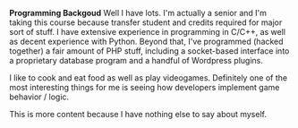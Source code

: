 **Programming Backgoud**
Well I have lots. I'm actually a senior and I'm taking this course because transfer student and credits required for major sort of stuff.
I have extensive experience in programming in C/C++, as well as decent experience with Python. Beyond that, I've programmed (hacked together) a fair amount of PHP stuff, including a socket-based interface into a proprietary database program and a handful of Wordpress plugins.

I like to cook and eat food as well as play videogames. Definitely one of the most interesting things for me is seeing how developers implement game behavior / logic.

This is more content because I have nothing else to say about myself.